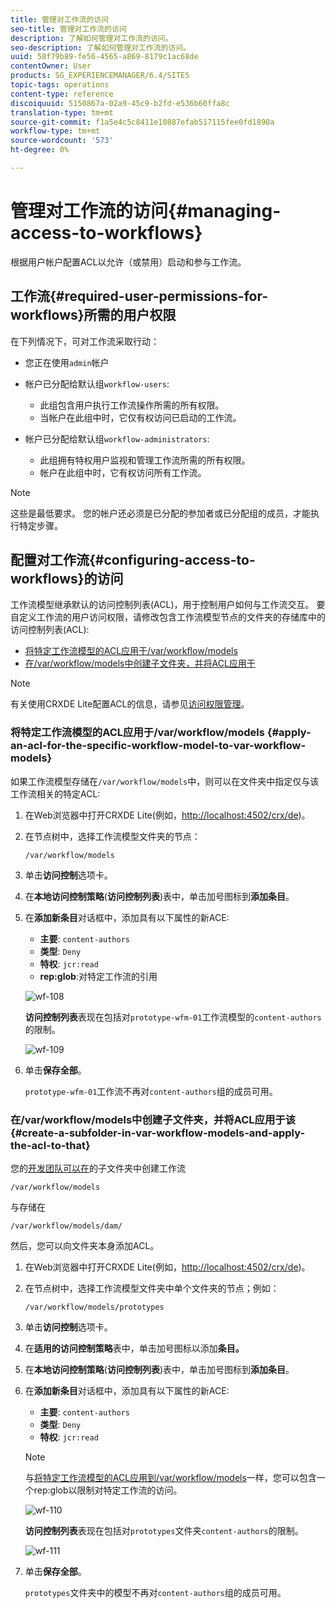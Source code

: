 ```yaml
---
title: 管理对工作流的访问
seo-title: 管理对工作流的访问
description: 了解如何管理对工作流的访问。
seo-description: 了解如何管理对工作流的访问。
uuid: 58f79b89-fe56-4565-a869-8179c1ac68de
contentOwner: User
products: SG_EXPERIENCEMANAGER/6.4/SITES
topic-tags: operations
content-type: reference
discoiquuid: 5150867a-02a9-45c9-b2fd-e536b60ffa8c
translation-type: tm+mt
source-git-commit: f1a5e4c5c8411e10887efab517115fee0fd1890a
workflow-type: tm+mt
source-wordcount: '573'
ht-degree: 0%

---
```



# 管理对工作流的访问{#managing-access-to-workflows}

根据用户帐户配置ACL以允许（或禁用）启动和参与工作流。

## 工作流{#required-user-permissions-for-workflows}所需的用户权限

在下列情况下，可对工作流采取行动：

* 您正在使用`admin`帐户
* 帐户已分配给默认组`workflow-users`:

   * 此组包含用户执行工作流操作所需的所有权限。
   * 当帐户在此组中时，它仅有权访问已启动的工作流。

* 帐户已分配给默认组`workflow-administrators`:

   * 此组拥有特权用户监视和管理工作流所需的所有权限。
   * 帐户在此组中时，它有权访问所有工作流。

>[!NOTE]
>
>这些是最低要求。 您的帐户还必须是已分配的参加者或已分配组的成员，才能执行特定步骤。

## 配置对工作流{#configuring-access-to-workflows}的访问

工作流模型继承默认的访问控制列表(ACL)，用于控制用户如何与工作流交互。 要自定义工作流的用户访问权限，请修改包含工作流模型节点的文件夹的存储库中的访问控制列表(ACL):

* [将特定工作流模型的ACL应用于/var/workflow/models](/help/sites-administering/workflows-managing.md#apply-an-acl-for-the-specific-workflow-model-to-var-workflow-models)
* [在/var/workflow/models中创建子文件夹，并将ACL应用于](/help/sites-administering/workflows-managing.md#create-a-subfolder-in-var-workflow-models-and-apply-the-acl-to-that)

>[!NOTE]
>
>有关使用CRXDE Lite配置ACL的信息，请参见[访问权限管理](/help/sites-administering/user-group-ac-admin.md#access-right-management)。

### 将特定工作流模型的ACL应用于/var/workflow/models {#apply-an-acl-for-the-specific-workflow-model-to-var-workflow-models}

如果工作流模型存储在`/var/workflow/models`中，则可以在文件夹中指定仅与该工作流相关的特定ACL:

1. 在Web浏览器中打开CRXDE Lite(例如，[http://localhost:4502/crx/de](http://localhost:4502/crx/de))。
1. 在节点树中，选择工作流模型文件夹的节点：

   `/var/workflow/models`

1. 单击&#x200B;**访问控制**&#x200B;选项卡。
1. 在&#x200B;**本地访问控制策略**(**访问控制列表**)表中，单击加号图标到&#x200B;**添加条目**。
1. 在&#x200B;**添加新条目**&#x200B;对话框中，添加具有以下属性的新ACE:

   * **主要**:  `content-authors`
   * **类型**: `Deny`
   * **特权**:  `jcr:read`
   * **rep:glob**:对特定工作流的引用

   ![wf-108](assets/wf-108.png)

   **访问控制列表**&#x200B;表现在包括对`prototype-wfm-01`工作流模型的`content-authors`的限制。

   ![wf-109](assets/wf-109.png)

1. 单击&#x200B;**保存全部**。

   `prototype-wfm-01`工作流不再对`content-authors`组的成员可用。

### 在/var/workflow/models中创建子文件夹，并将ACL应用于该{#create-a-subfolder-in-var-workflow-models-and-apply-the-acl-to-that}

您的[开发团队可以在](/help/sites-developing/workflows-models.md#creating-a-new-workflow)的子文件夹中创建工作流

`/var/workflow/models`

与存储在

`/var/workflow/models/dam/`

然后，您可以向文件夹本身添加ACL。

1. 在Web浏览器中打开CRXDE Lite(例如，[http://localhost:4502/crx/de](http://localhost:4502/crx/de))。
1. 在节点树中，选择工作流模型文件夹中单个文件夹的节点；例如：

   `/var/workflow/models/prototypes`

1. 单击&#x200B;**访问控制**&#x200B;选项卡。
1. 在&#x200B;**适用的访问控制策略**&#x200B;表中，单击加号图标以添加&#x200B;**条目。**
1. 在&#x200B;**本地访问控制策略**(**访问控制列表**)表中，单击加号图标到&#x200B;**添加条目**。
1. 在&#x200B;**添加新条目**&#x200B;对话框中，添加具有以下属性的新ACE:

   * **主要**:  `content-authors`
   * **类型**: `Deny`
   * **特权**:  `jcr:read`

   >[!NOTE]
   >
   >与[将特定工作流模型的ACL应用到/var/workflow/models](/help/sites-administering/workflows-managing.md#apply-an-acl-for-the-specific-workflow-model-to-var-workflow-models)一样，您可以包含一个rep:glob以限制对特定工作流的访问。

   ![wf-110](assets/wf-110.png)

   **访问控制列表**&#x200B;表现在包括对`prototypes`文件夹`content-authors`的限制。

   ![wf-111](assets/wf-111.png)

1. 单击&#x200B;**保存全部**。

   `prototypes`文件夹中的模型不再对`content-authors`组的成员可用。

